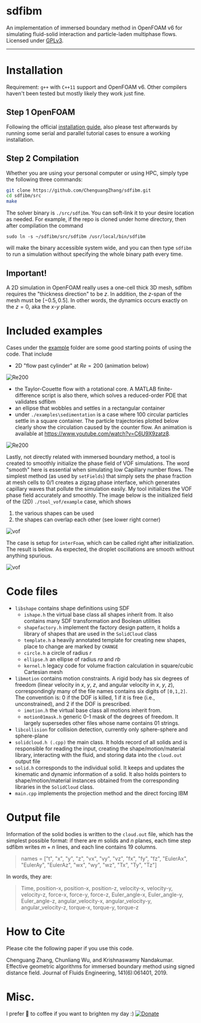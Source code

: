 # sdfibm
An implementation of immersed boundary method in OpenFOAM v6 for simulating fluid-solid interaction and particle-laden multiphase flows. Licensed under [GPLv3](https://opensource.org/licenses/GPL-3.0).

-----------

# Installation
Requirement: `g++` with `C++11` support and OpenFOAM v6. Other compilers haven't been tested but mostly likely they work just fine.

## Step 1 OpenFOAM
Following the official [installation guide](https://www.openfoam.org), also please test afterwards by running some serial and parallel tutorial cases to ensure a working installation.

## Step 2 Compilation
Whether you are using your personal computer or using HPC, simply type the following three commands:
```bash
git clone https://github.com/ChenguangZhang/sdfibm.git
cd sdfibm/src
make
```
The solver binary is `./src/sdfibm`. You can soft-link it to your desire location as needed. For example, if the repo is cloned under home directory, then after compilation the command
```
sudo ln -s ~/sdfibm/src/sdfibm /usr/local/bin/sdfibm
```
will make the binary accessible system wide, and you can then type `sdfibm` to run a simulation without specifying the whole binary path every time.

## Important!

A 2D simulation in OpenFOAM really uses a one-cell thick 3D mesh, sdfibm requires the "thickness direction" to be $z$. In addition, the $z$-span of the mesh must be $[-0.5,0.5]$. In other words, the dynamics occurs exactly on the $z=0$, aka the $x$-$y$ plane. 


# Included examples
Cases under the [example](./examples) folder are some good starting points of using the code. That include

- 2D "flow past cylinder" at $Re=200$ (animation below)

![Re200](./figs/flow_past_cylinder_re200.gif)

- the Taylor-Couette flow with a rotational core. A MATLAB finite-difference script is also there, which solves a reduced-order PDE that validates sdfibm
- an ellipse that wobbles and settles in a rectangular container
- under `./examples\sedimentation` is a case where 100 circular particles settle in a square container. The particle trajectories plotted below clearly show the circulation caused by the counter flow. An animation is available at https://www.youtube.com/watch?v=C6U9X9zatz8.

![Re200](./figs/traj.svg)

Lastly, not directly related with immersed boundary method, a tool is created to smoothly initialize the phase field of VOF simulations. The word "smooth" here is essential when simulating low Capillary number flows. The simplest method (as used by `setFields`) that simply sets the phase fraction at mesh cells to 0/1 creates a zigzag phase interface, which generates capillary waves that pollute the simulation easily. My tool initializes the VOF phase field accurately and smoothly. The image below is the initialized field of the (2D) `./tool_vof/example` case, which shows

1. the various shapes can be used
2. the shapes can overlap each other (see lower right corner)

![vof](./figs/vof.png)

The case is setup for `interFoam`, which can be called right after initialization. The result is below. As expected, the droplet oscillations are smooth without anything spurious.

![vof](./figs/vof_ani.gif)

# Code files

- `libshape` contains shape definitions using SDF
    - `ishape.h` the virtual base class all shapes inherit from. It also contains many SDF transformation and Boolean utilities
    - `shapefactory.h` implement the factory design pattern, it holds a library of shapes that are used in the `SolidCloud` class
    - `template.h` a heavily annotated template for creating new shapes, place to change are marked by `CHANGE`
    - `circle.h` a circle of radius $r$
    - `ellipse.h` an ellipse of radius $ra$ and $rb$
    - `kernel.h` legacy code for volume fraction calculation in square/cubic Cartesian mesh
- `libmotion` contains motion constraints. A rigid body has six degrees of freedom (linear velocity in $x$, $y$, $z$, and angular velocity in $x$, $y$, $z$), correspondingly many of the file names contains six digits of `[0,1,2]`. The convention is: 0 if the DOF is killed, 1 if it is free (i.e., unconstrained), and 2 if the DOF is prescribed.
    - `imotion.h` the virtual base class all motions inherit from.
    - `motion01mask.h` generic 0-1 mask of the degrees of freedom. It largely supersedes other files whose name contains 01 strings.
- `libcollision` for collision detection, currently only sphere-sphere and sphere-plane
- `solidcloud.h (.cpp)` the main class. It holds record of all solids and is responsible for reading the input, creating the shape/motion/material library, interacting with the fluid, and storing data into the `cloud.out` output file
- `solid.h` corresponds to the individual solid. It keeps and updates the kinematic and dynamic information of a solid. It also holds pointers to shape/motion/material instances obtained from the corresponding libraries in the `SolidCloud` class.
- `main.cpp` implements the projection method and the direct forcing IBM

# Output file
Information of the solid bodies is written to the `cloud.out` file, which has the simplest possible format: if there are $m$ solids and $n$ planes, each time step sdfibm writes $m+n$ lines, and each line contains 19 columns.

> names = ["t", "x", "y", "z", "vx", "vy", "vz", "fx", "fy", "fz", "EulerAx", "EulerAy", "EulerAz", "wx", "wy", "wz", "Tx", "Ty", "Tz"]

In words, they are:  
> Time, position-x, position-x, position-z, velocity-x, velocity-y, velocity-z, force-x, force-y, force-z, Euler_angle-x, Euler_angle-y, Euler_angle-z, angular_velocity-x, angular_velocity-y, angular_velocity-z, torque-x, torque-y, torque-z


# How to Cite
Please cite the following paper if you use this code.

Chenguang Zhang, Chunliang Wu, and Krishnaswamy Nandakumar. Effective geometric algorithms for immersed boundary method using signed distance field. Journal of Fluids Engineering, 141(6):061401, 2019.

# Misc.

I prefer 🍔 to coffee if you want to brighten my day :) [![Donate](https://www.paypalobjects.com/en_US/i/btn/btn_donate_SM.gif)](https://www.paypal.com/cgi-bin/webscr?cmd=_donations&business=BWVSQXJKTRGSJ&currency_code=USD&source=url)